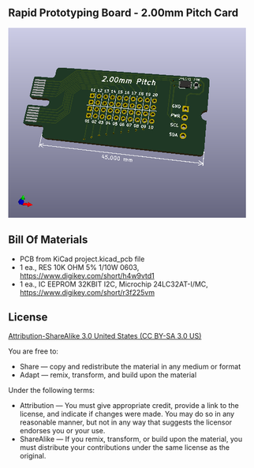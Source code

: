 Rapid Prototyping Board - 2.00mm Pitch Card
-------------------------------------------

![Picture](project.png) 


Bill Of Materials
----------------
  
- PCB from KiCad project.kicad_pcb file  
- 1 ea., RES 10K OHM 5% 1/10W 0603, https://www.digikey.com/short/h4w9vtd1
- 1 ea., IC EEPROM 32KBIT I2C, Microchip 24LC32AT-I/MC, https://www.digikey.com/short/r3f225vm


License
----------------
[Attribution-ShareAlike 3.0 United States (CC BY-SA 3.0 US)](https://creativecommons.org/licenses/by-sa/3.0/us/)

You are free to:

- Share — copy and redistribute the material in any medium or format
- Adapt — remix, transform, and build upon the material

Under the following terms:

- Attribution — You must give appropriate credit, provide a link to the license, and indicate if changes were made. You may do so in any reasonable manner, but not in any way that suggests the licensor endorses you or your use.
- ShareAlike — If you remix, transform, or build upon the material, you must distribute your contributions under the same license as the original.